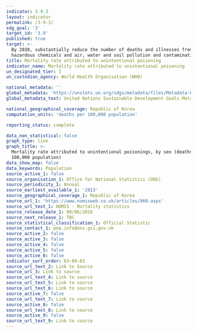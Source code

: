 ```yaml
---
indicator: 3.9.3
layout: indicator
permalink: /3-9-3/
sdg_goal: '3'
target_id: '3.9'
published: true
target: >-
  By 2030, substantially reduce the number of deaths and illnesses from
  hazardous chemicals and air, water and soil pollution and contamination
title: Mortality rate attributed to unintentional poisoning
indicator_name: Mortality rate attributed to unintentional poisoning
un_designated_tier: I
un_custodian_agency: World Health Organisation (WHO)

national_metadata: ''
global_metadata: 'https://unstats.un.org/sdgs/metadata/files/Metadata-03-09-03.pdf'
global_metadata_text: United Nations Sustainable Development Goals Metadata (PDF 213 KB)

national_geographical_coverage: Republic of Korea
computation_units: 'deaths per 100,000 population'

reporting_status: complete

data_non_statistical: false
graph_type: line
graph_title: >-
  Mortality rate attributed to unintentional poisonings, by sex (deaths per
  100,000 population)
data_show_map: false
data_keywords: Population
source_active_1: false
source_organisation_1: Office for National Statistics (ONS)
source_periodicity_1: Annual
source_earliest_available_1: '2013'
source_geographical_coverage_1: Republic of Korea
source_url_1: 'https://www.nomisweb.co.uk/articles/960.aspx'
source_url_text_1: NOMIS - Mortality statistics
source_release_date_1: 09/06/2016
source_next_release_1: TBC
source_statistical_classification_1: Official Statistic
source_contact_1: pop.info@ons.gsi.gov.uk
source_active_2: false
source_active_3: false
source_active_4: false
source_active_5: false
source_active_6: false
indicator_sort_order: 03-09-03
source_url_text_2: Link to Source
source_url_3: Link to source
source_url_text_4: Link to source
source_url_text_5: Link to source
source_url_text_6: Link to source
source_active_7: false
source_url_text_7: Link to source
source_active_8: false
source_url_text_8: Link to source
source_active_9: false
source_url_text_9: Link to source
---
```

